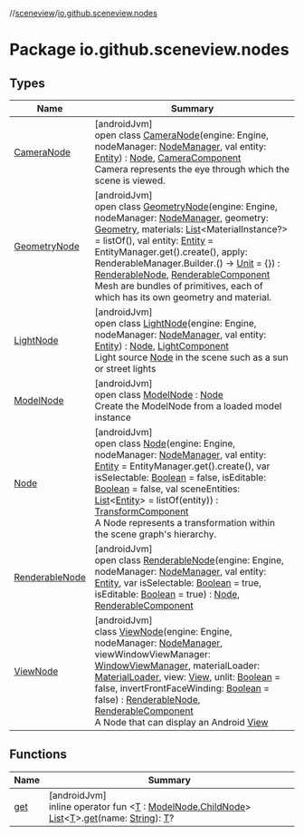 //[sceneview](../../index.md)/[io.github.sceneview.nodes](index.md)

# Package io.github.sceneview.nodes

## Types

| Name | Summary |
|---|---|
| [CameraNode](-camera-node/index.md) | [androidJvm]<br>open class [CameraNode](-camera-node/index.md)(engine: Engine, nodeManager: [NodeManager](../io.github.sceneview.managers/-node-manager/index.md), val entity: [Entity](../io.github.sceneview/index.md#1934583341%2FClasslikes%2F-1571379623)) : [Node](-node/index.md), [CameraComponent](../io.github.sceneview.components/-camera-component/index.md)<br>Camera represents the eye through which the scene is viewed. |
| [GeometryNode](-geometry-node/index.md) | [androidJvm]<br>open class [GeometryNode](-geometry-node/index.md)(engine: Engine, nodeManager: [NodeManager](../io.github.sceneview.managers/-node-manager/index.md), geometry: [Geometry](../io.github.sceneview.geometries/-geometry/index.md), materials: [List](https://kotlinlang.org/api/latest/jvm/stdlib/kotlin.collections/-list/index.html)&lt;MaterialInstance?&gt; = listOf(), val entity: [Entity](../io.github.sceneview/index.md#1934583341%2FClasslikes%2F-1571379623) = EntityManager.get().create(), apply: RenderableManager.Builder.() -&gt; [Unit](https://kotlinlang.org/api/latest/jvm/stdlib/kotlin/-unit/index.html) = {}) : [RenderableNode](-renderable-node/index.md), [RenderableComponent](../io.github.sceneview.components/-renderable-component/index.md)<br>Mesh are bundles of primitives, each of which has its own geometry and material. |
| [LightNode](-light-node/index.md) | [androidJvm]<br>open class [LightNode](-light-node/index.md)(engine: Engine, nodeManager: [NodeManager](../io.github.sceneview.managers/-node-manager/index.md), val entity: [Entity](../io.github.sceneview/index.md#1934583341%2FClasslikes%2F-1571379623)) : [Node](-node/index.md), [LightComponent](../io.github.sceneview.components/-light-component/index.md)<br>Light source [Node](-node/index.md) in the scene such as a sun or street lights |
| [ModelNode](-model-node/index.md) | [androidJvm]<br>open class [ModelNode](-model-node/index.md) : [Node](-node/index.md)<br>Create the ModelNode from a loaded model instance |
| [Node](-node/index.md) | [androidJvm]<br>open class [Node](-node/index.md)(engine: Engine, nodeManager: [NodeManager](../io.github.sceneview.managers/-node-manager/index.md), val entity: [Entity](../io.github.sceneview/index.md#1934583341%2FClasslikes%2F-1571379623) = EntityManager.get().create(), var isSelectable: [Boolean](https://kotlinlang.org/api/latest/jvm/stdlib/kotlin/-boolean/index.html) = false, isEditable: [Boolean](https://kotlinlang.org/api/latest/jvm/stdlib/kotlin/-boolean/index.html) = false, val sceneEntities: [List](https://kotlinlang.org/api/latest/jvm/stdlib/kotlin.collections/-list/index.html)&lt;[Entity](../io.github.sceneview/index.md#1934583341%2FClasslikes%2F-1571379623)&gt; = listOf(entity)) : [TransformComponent](../io.github.sceneview.components/-transform-component/index.md)<br>A Node represents a transformation within the scene graph's hierarchy. |
| [RenderableNode](-renderable-node/index.md) | [androidJvm]<br>open class [RenderableNode](-renderable-node/index.md)(engine: Engine, nodeManager: [NodeManager](../io.github.sceneview.managers/-node-manager/index.md), val entity: [Entity](../io.github.sceneview/index.md#1934583341%2FClasslikes%2F-1571379623), var isSelectable: [Boolean](https://kotlinlang.org/api/latest/jvm/stdlib/kotlin/-boolean/index.html) = true, isEditable: [Boolean](https://kotlinlang.org/api/latest/jvm/stdlib/kotlin/-boolean/index.html) = true) : [Node](-node/index.md), [RenderableComponent](../io.github.sceneview.components/-renderable-component/index.md) |
| [ViewNode](-view-node/index.md) | [androidJvm]<br>class [ViewNode](-view-node/index.md)(engine: Engine, nodeManager: [NodeManager](../io.github.sceneview.managers/-node-manager/index.md), viewWindowViewManager: [WindowViewManager](../io.github.sceneview.managers/-window-view-manager/index.md), materialLoader: [MaterialLoader](../io.github.sceneview.loaders/-material-loader/index.md), view: [View](https://developer.android.com/reference/kotlin/android/view/View.html), unlit: [Boolean](https://kotlinlang.org/api/latest/jvm/stdlib/kotlin/-boolean/index.html) = false, invertFrontFaceWinding: [Boolean](https://kotlinlang.org/api/latest/jvm/stdlib/kotlin/-boolean/index.html) = false) : [RenderableNode](-renderable-node/index.md), [RenderableComponent](../io.github.sceneview.components/-renderable-component/index.md)<br>A Node that can display an Android [View](https://developer.android.com/reference/kotlin/android/view/View.html) |

## Functions

| Name | Summary |
|---|---|
| [get](get.md) | [androidJvm]<br>inline operator fun &lt;[T](get.md) : [ModelNode.ChildNode](-model-node/-child-node/index.md)&gt; [List](https://kotlinlang.org/api/latest/jvm/stdlib/kotlin.collections/-list/index.html)&lt;[T](get.md)&gt;.[get](get.md)(name: [String](https://kotlinlang.org/api/latest/jvm/stdlib/kotlin/-string/index.html)): [T](get.md)? |
